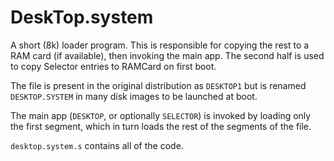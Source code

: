 # DeskTop.system

A short (8k) loader program. This is responsible for copying the rest
to a RAM card (if available), then invoking the main app. The second
half is used to copy Selector entries to RAMCard on first boot.

The file is present in the original distribution as `DESKTOP1` but is
renamed `DESKTOP.SYSTEM` in many disk images to be launched at boot.

The main app (`DESKTOP`, or optionally `SELECTOR`) is invoked by
loading only the first segment, which in turn loads the rest of the
segments of the file.

`desktop.system.s` contains all of the code.
